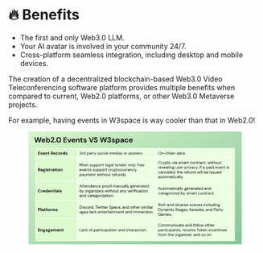 # 🔥 Benefits

* The first and only Web3.0 LLM.
* Your AI avatar is involved in your community 24/7.
* Cross-platform seamless integration, including desktop and mobile devices.

The creation of a decentralized blockchain-based Web3.0 Video Teleconferencing software platform provides multiple benefits when compared to current, Web2.0 platforms, or other Web3.0 Metaverse projects.

For example, having events in W3space is way cooler than that in Web2.0!

<figure><img src=".gitbook/assets/image (3).png" alt=""><figcaption></figcaption></figure>

